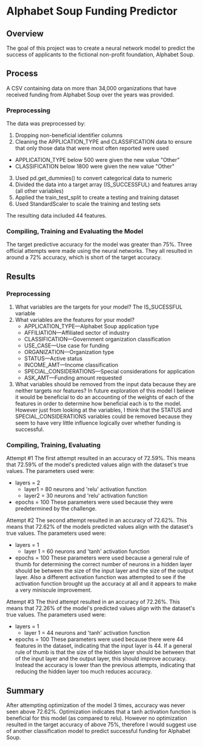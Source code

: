 # Alphabet Soup Funding Predictor

## Overview
The goal of this project was to create a neural network model to predict the success of 
applicants to the fictional non-profit foundation, Alphabet Soup.

## Process
A CSV containing data on more than 34,000 organizations that have received funding from Alphabet Soup over the years was provided.

### Preprocessing
The data was preprocessed by:
1. Dropping non-beneficial identifier columns
2. Cleaning the APPLICATION_TYPE and CLASSIFICATION data to ensure that only those data that were most often reported were used
  * APPLICATION_TYPE below 500 were given the new value "Other"
  * CLASSIFICATION below 1800 were given the new value "Other"
3. Used pd.get_dummies() to convert categorical data to numeric
4. Divided the data into a target array (IS_SUCCESSFUL) and features array (all other variables)
5. Applied the train_test_split to create a testing and training dataset
6. Used StandardScaler to scale the training and testing sets

The resulting data included 44 features.

### Compiling, Training and Evaluating the Model
The target predictive accuracy for the model was greater than 75%. Three official attempts were made using the neural networks.
They all resulted in around a 72% accuracy, which is short of the target accuracy.

## Results
### Preprocessing
1. What variables are the targets for your model? The IS_SUCESSFUL variable
2. What variables are the features for your model?
    * APPLICATION_TYPE—Alphabet Soup application type
    * AFFILIATION—Affiliated sector of industry
    * CLASSIFICATION—Government organization classification
    * USE_CASE—Use case for funding
    * ORGANIZATION—Organization type
    * STATUS—Active status
    * INCOME_AMT—Income classification
    * SPECIAL_CONSIDERATIONS—Special considerations for application
    * ASK_AMT—Funding amount requested
3. What variables should be removed from the input data because they are neither targets nor features? In future exploration of this model I believe it would be beneficial to do an accounting of the weights of each of the features in order to determine how beneficial each is to the model. However just from looking at the variables, I think that the STATUS and SPECIAL_CONSIDERATIONS variables could be removed because they seem to have very little influence logically over whether funding is successful.
### Compiling, Training, Evaluating
Attempt #1
The first attempt resulted in an accuracy of 72.59%. This means that 72.59% of the model's predicted values align with the dataset's true values.
The parameters used were:
  * layers = 2
      * layer1 = 80 neurons and 'relu' activation function
      * layer2 = 30 neurons and 'relu' activation function
  * epochs = 100
These parameters were used because they were predetermined by the challenge.

Attempt #2
The second attempt resulted in an accuracy of 72.62%. This means that 72.62% of the models predicted values align with the dataset's true values.
The parameters used were:
  * layers = 1
      * layer 1 = 60 neurons and 'tanh' activation function
  * epochs = 100
These parameters were used because a general rule of thumb for determining the correct number of neurons in a hidden layer should be between the size of the input layer and the size of the output layer. Also a different activation function was attempted to see if the activation function brought up the accuracy at all and it appears to make a very miniscule improvement.

Attempt #3
The third attempt resulted in an accuracy of 72.26%. This means that 72.26% of the model's predicted values align with the dataset's true values.
The parameters used were:
  * layers = 1
      * layer 1 = 44 neurons and 'tanh' activation function
  * epochs = 100
These parameters were used because there were 44 features in the dataset, indicating that the input layer is 44. If a general rule of thumb is that the size of the hidden layer should be between that of the input layer and the output layer, this should improve accuracy. Instead the accuracy is lower than the previous attempts, indicating that reducing the hidden layer too much reduces accuracy.

## Summary
After attempting optimization of the model 3 times, accuracy was never seen above 72.62%. Optimization indicates that a tanh activation function is beneficial for this model (as compared to relu). However no optimization resulted in the target accuracy of above 75%, therefore I would suggest use of another classification model to predict successful funding for Alphabet Soup.
  
